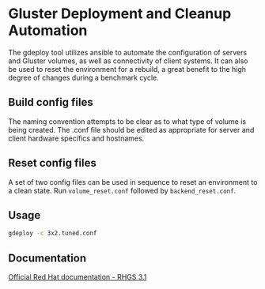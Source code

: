 # Gluster Deployment and Cleanup Automation
The gdeploy tool utilizes ansible to automate the configuration of servers and Gluster volumes, as well as connectivity of client systems. It can also be used to reset the environment for a rebuild, a great benefit to the high degree of changes during a benchmark cycle.

## Build config files
The naming convention attempts to be clear as to what type of volume is being created. The .conf file should be edited as appropriate for server and client hardware specifics and hostnames.

## Reset config files
A set of two config files can be used in sequence to reset an environment to a clean state. Run `volume_reset.conf` followed by `backend_reset.conf`.

## Usage
```bash
gdeploy -c 3x2.tuned.conf
```

## Documentation
[Official Red Hat documentation - RHGS 3.1](https://access.redhat.com/documentation/en-US/Red_Hat_Storage/3.1/html/Administration_Guide/chap-Red_Hat_Storage_Volumes.html#chap-Red_Hat_Storage_Volumes-gdeploy)
